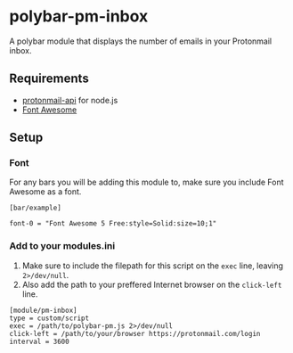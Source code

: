 # polybar-pm-inbox
A polybar module that displays the number of emails in your Protonmail inbox.

## Requirements

- [protonmail-api](https://github.com/justinkalland/protonmail-api) for node.js
- [Font Awesome](https://github.com/FortAwesome/Font-Awesome)

## Setup
### Font
For any bars you will be adding this module to, make sure you include Font Awesome as a font.
```
[bar/example]

font-0 = "Font Awesome 5 Free:style=Solid:size=10;1"
```

### Add to your modules.ini

1. Make sure to include the filepath for this script on the ```exec``` line, leaving ```2>/dev/null```.
2. Also add the path to your preffered Internet browser on the ```click-left``` line.

```
[module/pm-inbox]
type = custom/script
exec = /path/to/polybar-pm.js 2>/dev/null
click-left = /path/to/your/browser https://protonmail.com/login
interval = 3600
```
